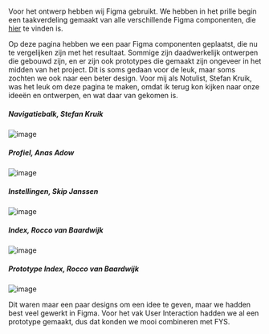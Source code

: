 #

Voor het ontwerp hebben wij Figma gebruikt. We hebben in het prille begin een taakverdeling gemaakt
van alle verschillende Figma componenten, die [hier](https://gitlab.fdmci.hva.nl/FYS/2223/is110/team-3/-/wikis/Samenwerken/3.-Actiepunten#week-4) te vinden is.

Op deze pagina hebben we een paar Figma componenten geplaatst, die nu te vergelijken zijn met het resultaat.
Sommige zijn daadwerkelijk ontwerpen die gebouwd zijn, en er zijn ook prototypes die gemaakt zijn ongeveer
in het midden van het project. Dit is soms gedaan voor de leuk, maar soms zochten we ook naar een beter design.
Voor mij als Notulist, Stefan Kruik, was het leuk om deze pagina te maken, omdat ik terug kon kijken naar onze
ideeën en ontwerpen, en wat daar van gekomen is.

##### Navigatiebalk, Stefan Kruik
![image](uploads/3b68de5871eb6ab40ceb37e801f7582d/image.png)

##### Profiel, Anas Adow
![image](uploads/f71cbd16a635628c88edc0f33dc67133/image.png)

##### Instellingen, Skip Janssen
![image](uploads/0fa7076652fd4a431d34108aad500b44/image.png)

##### Index, Rocco van Baardwijk
![image](uploads/2b7f1e8bc329f5963a831db4773206a2/image.png)

##### Prototype Index, Rocco van Baardwijk
![image](uploads/8a1f8588290b8e191f08f3d55019f70c/image.png)

Dit waren maar een paar designs om een idee te geven, maar we hadden best veel gewerkt in Figma. Voor het vak
User Interaction hadden we al een prototype gemaakt, dus dat konden we mooi combineren met FYS.
